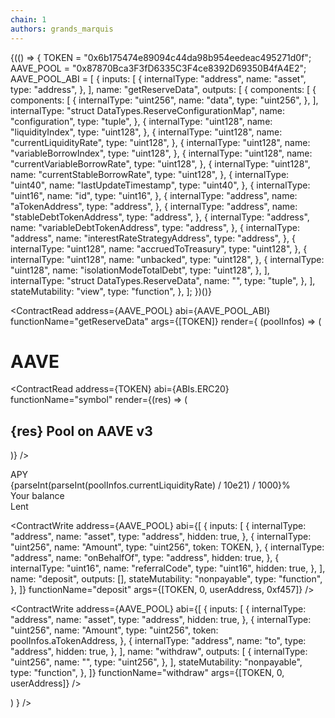 ```yaml
---
chain: 1
authors: grands_marquis
---
```


<div class="p-5">
  {(() => {
    TOKEN = "0x6b175474e89094c44da98b954eedeac495271d0f";
    AAVE_POOL = "0x87870Bca3F3fD6335C3F4ce8392D69350B4fA4E2";
    AAVE_POOL_ABI = [
      {
        inputs: [
          {
            internalType: "address",
            name: "asset",
            type: "address",
          },
        ],
        name: "getReserveData",
        outputs: [
          {
            components: [
              {
                components: [
                  {
                    internalType: "uint256",
                    name: "data",
                    type: "uint256",
                  },
                ],
                internalType: "struct DataTypes.ReserveConfigurationMap",
                name: "configuration",
                type: "tuple",
              },
              {
                internalType: "uint128",
                name: "liquidityIndex",
                type: "uint128",
              },
              {
                internalType: "uint128",
                name: "currentLiquidityRate",
                type: "uint128",
              },
              {
                internalType: "uint128",
                name: "variableBorrowIndex",
                type: "uint128",
              },
              {
                internalType: "uint128",
                name: "currentVariableBorrowRate",
                type: "uint128",
              },
              {
                internalType: "uint128",
                name: "currentStableBorrowRate",
                type: "uint128",
              },
              {
                internalType: "uint40",
                name: "lastUpdateTimestamp",
                type: "uint40",
              },
              {
                internalType: "uint16",
                name: "id",
                type: "uint16",
              },
              {
                internalType: "address",
                name: "aTokenAddress",
                type: "address",
              },
              {
                internalType: "address",
                name: "stableDebtTokenAddress",
                type: "address",
              },
              {
                internalType: "address",
                name: "variableDebtTokenAddress",
                type: "address",
              },
              {
                internalType: "address",
                name: "interestRateStrategyAddress",
                type: "address",
              },
              {
                internalType: "uint128",
                name: "accruedToTreasury",
                type: "uint128",
              },
              {
                internalType: "uint128",
                name: "unbacked",
                type: "uint128",
              },
              {
                internalType: "uint128",
                name: "isolationModeTotalDebt",
                type: "uint128",
              },
            ],
            internalType: "struct DataTypes.ReserveData",
            name: "",
            type: "tuple",
          },
        ],
        stateMutability: "view",
        type: "function",
      },
    ];
  })()}

<ContractRead
address={AAVE_POOL}
abi={AAVE_POOL_ABI}
functionName="getReserveData"
args={[TOKEN]}
render={
(poolInfos) => (

<div>

# AAVE 

<ContractRead
    address={TOKEN}
    abi={ABIs.ERC20}
    functionName="symbol"
    render={(res) => (<h2>{res} Pool on AAVE v3</h2>)} />


<div className="stats shadow">
  <div className="stat place-items-center">
    <div className="stat-title">APY</div>
    <div className="stat-value">
      {parseInt(parseInt(poolInfos.currentLiquidityRate) / 10e21) / 1000}%
    </div>
  </div>
  <div className="stat place-items-center">
    <div className="stat-title">Your balance</div>
    <div className="stat-value">
      <TokenBalance token={TOKEN} address={userAddress} />
    </div>
  </div>
  <div className="stat place-items-center">
    <div className="stat-title">Lent</div>
    <div className="stat-value">
      <TokenBalance token={poolInfos.aTokenAddress} address={userAddress} />
    </div>
  </div>
</div>

<ContractWrite
  address={AAVE_POOL}
  abi={[
    {
      inputs: [
        {
          internalType: "address",
          name: "asset",
          type: "address",
          hidden: true,
        },
        {
          internalType: "uint256",
          name: "Amount",
          type: "uint256",
          token: TOKEN,
        },
        {
          internalType: "address",
          name: "onBehalfOf",
          type: "address",
          hidden: true,
        },
        {
          internalType: "uint16",
          name: "referralCode",
          type: "uint16",
          hidden: true,
        },
      ],
      name: "deposit",
      outputs: [],
      stateMutability: "nonpayable",
      type: "function",
    },
  ]}
  functionName="deposit"
  args={[TOKEN, 0, userAddress, 0xf457]}
/>

<ContractWrite
  address={AAVE_POOL}
  abi={[
    {
      inputs: [
        {
          internalType: "address",
          name: "asset",
          type: "address",
          hidden: true,
        },
        {
          internalType: "uint256",
          name: "Amount",
          type: "uint256",
          token: poolInfos.aTokenAddress,
        },
        {
          internalType: "address",
          name: "to",
          type: "address",
          hidden: true,
        },
      ],
      name: "withdraw",
      outputs: [
        {
          internalType: "uint256",
          name: "",
          type: "uint256",
        },
      ],
      stateMutability: "nonpayable",
      type: "function",
    },
  ]}
  functionName="withdraw"
  args={[TOKEN, 0, userAddress]}
/>

</div>
        )
    }
/>

</div>
